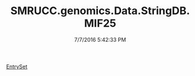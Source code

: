 ﻿---
title: SMRUCC.genomics.Data.StringDB.MIF25
date: 7/7/2016 5:42:33 PM
---

[EntrySet](T-SMRUCC.genomics.Data.StringDB.MIF25.EntrySet.html)
